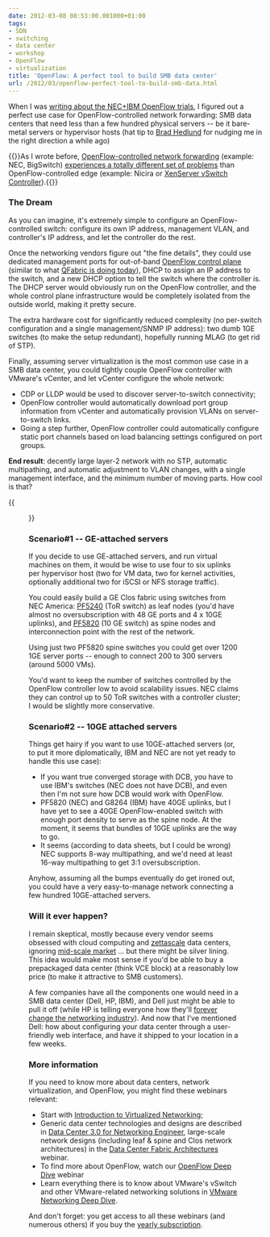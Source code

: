 ```yaml
---
date: 2012-03-08 08:53:00.001000+01:00
tags:
- SDN
- switching
- data center
- workshop
- OpenFlow
- virtualization
title: 'OpenFlow: A perfect tool to build SMB data center'
url: /2012/03/openflow-perfect-tool-to-build-smb-data.html
---
```

When I was [writing about the NEC+IBM OpenFlow trials](https://blog.ipspace.net/2012/02/necibm-enterprise-openflow-you-can.html), I figured out a perfect use case for OpenFlow-controlled network forwarding: SMB data centers that need less than a few hundred physical servers -- be it bare-metal servers or hypervisor hosts (hat tip to [Brad Hedlund](http://bradhedlund.com/) for nudging me in the right direction a while ago)

{{<note>}}As I wrote before, [OpenFlow-controlled network forwarding](https://blog.ipspace.net/2011/11/big-switch-networks-might-actually-make.html) (example: NEC, BigSwitch) [experiences a totally different set of problems](https://blog.ipspace.net/2012/01/fib-update-challenges-in-openflow.html) than OpenFlow-controlled edge (example: Nicira or [XenServer vSwitch Controller](http://support.citrix.com/article/CTX130423)).{{</note>}}
<!--more-->
### The Dream

As you can imagine, it's extremely simple to configure an OpenFlow-controlled switch: configure its own IP address, management VLAN, and controller's IP address, and let the controller do the rest.

Once the networking vendors figure out "the fine details", they could use dedicated management ports for out-of-band [OpenFlow control plane](https://blog.ipspace.net/2011/04/what-is-openflow.html) (similar to what [QFabric is doing today](https://blog.ipspace.net/2011/09/qfabric-part-1-hardware-architecture.html)), DHCP to assign an IP address to the switch, and a new DHCP option to tell the switch where the controller is. The DHCP server would obviously run on the OpenFlow controller, and the whole control plane infrastructure would be completely isolated from the outside world, making it pretty secure.

The extra hardware cost for significantly reduced complexity (no per-switch configuration and a single management/SNMP IP address): two dumb 1GE switches (to make the setup redundant), hopefully running MLAG (to get rid of STP).

Finally, assuming server virtualization is the most common use case in a SMB data center, you could tightly couple OpenFlow controller with VMware's vCenter, and let vCenter configure the whole network:

-   CDP or LLDP would be used to discover server-to-switch connectivity;
-   OpenFlow controller would automatically download port group information from vCenter and automatically provision VLANs on server-to-switch links.
-   Going a step further, OpenFlow controller could automatically configure static port channels based on load balancing settings configured on port groups.

**End result**: decently large layer-2 network with no STP, automatic multipathing, and automatic adjustment to VLAN changes, with a single management interface, and the minimum number of moving parts. How cool is that?

{{<figure src="http://upload.wikimedia.org/wikipedia/en/a/a3/Escher%27s_Relativity.jpg" caption="Auto-configured data center with no spanning tree? Sure, why not ([Relativity by M.C.Escher](http://en.wikipedia.org/wiki/File:Escher%27s_Relativity.jpg)">}}

### Scenario\#1 -- GE-attached servers

If you decide to use GE-attached servers, and run virtual machines on them, it would be wise to use four to six uplinks per hypervisor host (two for VM data, two for kernel activities, optionally additional two for iSCSI or NFS storage traffic).

You could easily build a GE Clos fabric using switches from NEC America: [PF5240](http://www.necam.com/PFlow/doc.cfm?t=PFlowPF5240Switch) (ToR switch) as leaf nodes (you'd have almost no oversubscription with 48 GE ports and 4 x 10GE uplinks), and [PF5820](http://www.necam.com/Docs/?id=ba0dadc4-f253-4a8a-b27a-a791378f9acf) (10 GE switch) as spine nodes and interconnection point with the rest of the network.

Using just two PF5820 spine switches you could get over 1200 1GE server ports -- enough to connect 200 to 300 servers (around 5000 VMs).

You\'d want to keep the number of switches controlled by the OpenFlow controller low to avoid scalability issues. NEC claims they can control up to 50 ToR switches with a controller cluster; I would be slightly more conservative.

### Scenario\#2 -- 10GE attached servers

Things get hairy if you want to use 10GE-attached servers (or, to put it more diplomatically, IBM and NEC are not yet ready to handle this use case):

-   If you want true converged storage with DCB, you have to use IBM's switches (NEC does not have DCB), and even then I'm not sure how DCB would work with OpenFlow.
-   PF5820 (NEC) and G8264 (IBM) have 40GE uplinks, but I have yet to see a 40GE OpenFlow-enabled switch with enough port density to serve as the spine node. At the moment, it seems that bundles of 10GE uplinks are the way to go.
-   It seems (according to data sheets, but I could be wrong) NEC supports 8-way multipathing, and we'd need at least 16-way multipathing to get 3:1 oversubscription.

Anyhow, assuming all the bumps eventually do get ironed out, you could have a very easy-to-manage network connecting a few hundred 10GE-attached servers.

### Will it ever happen?

I remain skeptical, mostly because every vendor seems obsessed with cloud computing and [zettascale](https://blog.ipspace.net/2011/04/new-data-center-switches-from-force10.html) data centers, ignoring [mid-scale market](http://telecomoccasionally.wordpress.com/2012/02/20/mid-market-innovators-dilemma/) ... but there might be silver lining. This idea would make most sense if you'd be able to buy a prepackaged data center (think VCE block) at a reasonably low price (to make it attractive to SMB customers).

A few companies have all the components one would need in a SMB data center (Dell, HP, IBM), and Dell just might be able to pull it off (while HP is telling everyone how they'll [forever change the networking industry](http://searchnetworking.techtarget.com/news/2240037298/HP-Discover-Wheres-the-core-networking-evolution)). And now that I've mentioned Dell: how about configuring your data center through a user-friendly web interface, and have it shipped to your location in a few weeks.

### More information

If you need to know more about data centers, network virtualization, and OpenFlow, you might find these webinars relevant:

-   Start with [Introduction to Virtualized Networking](http://www.ipspace.net/Introduction_to_Virtualized_Networking);
-   Generic data center technologies and designs are described in [Data Center 3.0 for Networking Engineer](http://www.ipspace.net/Data_Center_3.0_for_Networking_Engineers), large-scale network designs (including leaf & spine and Clos network architectures) in the [Data Center Fabric Architectures](http://www.ipspace.net/Data_Center_Fabrics) webinar.
-   To find more about OpenFlow, watch our [OpenFlow Deep Dive](https://www.ipspace.net/OpenFlow_Deep_Dive) webinar
-   Learn everything there is to know about VMware's vSwitch and other VMware-related networking solutions in [VMware Networking Deep Dive](http://www.ipspace.net/VMware_Networking_Deep_Dive).

And don't forget: you get access to all these webinars (and numerous others) if you buy the [yearly subscription](http://www.ipspace.net/Subscription).
